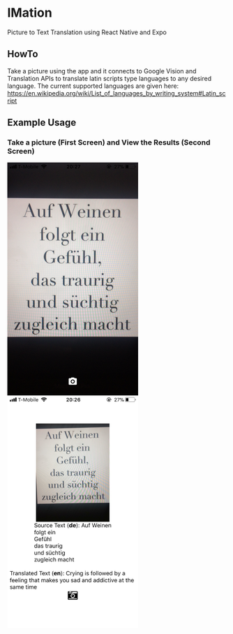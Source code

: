 # IMation
Picture to Text Translation using React Native and Expo

## HowTo
Take a picture using the app and it connects to Google Vision and Translation APIs to translate latin scripts type languages to any desired language. The current supported languages are given here: https://en.wikipedia.org/wiki/List_of_languages_by_writing_system#Latin_script

## Example Usage
### Take a picture (First Screen) and View the Results (Second Screen)
<img src ="picture.PNG" align="left" width="300px"/>
<img src ="translation.PNG" align="center" width="300px"/>
